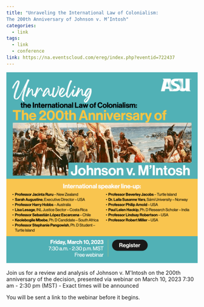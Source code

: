 ```yaml
---
title: "Unraveling the International Law of Colonialism:
The 200th Anniversary of Johnson v. M’Intosh"
categories:
  - link
tags:
  - link
  - conference
link: https://na.eventscloud.com/ereg/index.php?eventid=722437
---
```

[![flyer](/assets/images/unravelingcolonialism_square_rev2.png)](https://na.eventscloud.com/ereg/index.php?eventid=722437)

Join us for a review and analysis of Johnson v. M'Intosh on the 200th anniversary of the decision, presented via webinar on March 10, 2023 7:30 am - 2:30 pm (MST) - Exact times will be announced

You will be sent a link to the webinar before it begins.